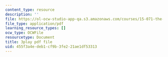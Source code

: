 ```yaml
---
content_type: resource
description: ''
file: https://ol-ocw-studio-app-qa.s3.amazonaws.com/courses/15-071-the-analytics-edge-spring-2017/455f3a4edeb1cf9b3fe221ae1df53313_-mW-DYFyGqg.pdf
file_type: application/pdf
learning_resource_types: []
ocw_type: OCWFile
resourcetype: Document
title: 3play pdf file
uid: 455f3a4e-deb1-cf9b-3fe2-21ae1df53313
---
```

